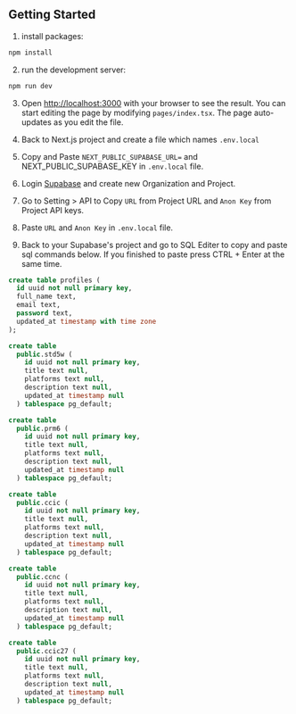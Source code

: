## Getting Started

1. install packages:
```bash
npm install
```
2. run the development server:

```bash
npm run dev
```
3. Open [http://localhost:3000](http://localhost:3000) with your browser to see the result. You can start editing the page by modifying `pages/index.tsx`. The page auto-updates as you edit the file.

4. Back to Next.js project and create a file which names `.env.local`

5. Copy and Paste `NEXT_PUBLIC_SUPABASE_URL=` and NEXT_PUBLIC_SUPABASE_KEY in `.env.local` file.

6. Login [Supabase](https://supabase.com/dashboard/sign-in?returnTo=%2Fprojects) and create new Organization and Project.

7. Go to Setting > API to Copy `URL` from Project URL and `Anon Key` from Project API keys.

8. Paste `URL` and `Anon Key` in `.env.local` file.

9. Back to your Supabase's project and go to SQL Editer to copy and paste sql commands below. If you finished to paste press CTRL + Enter at the same time.
```sql
create table profiles (
  id uuid not null primary key,
  full_name text,
  email text,
  password text,
  updated_at timestamp with time zone
);
```
```sql
create table
  public.std5w (
    id uuid not null primary key,
    title text null,
    platforms text null,
    description text null,
    updated_at timestamp null
  ) tablespace pg_default;
```
```sql
create table
  public.prm6 (
    id uuid not null primary key,
    title text null,
    platforms text null,
    description text null,
    updated_at timestamp null
  ) tablespace pg_default;
```
```sql
create table
  public.ccic (
    id uuid not null primary key,
    title text null,
    platforms text null,
    description text null,
    updated_at timestamp null
  ) tablespace pg_default;
```
```sql
create table
  public.ccnc (
    id uuid not null primary key,
    title text null,
    platforms text null,
    description text null,
    updated_at timestamp null
  ) tablespace pg_default;
```
```sql
create table
  public.ccic27 (
    id uuid not null primary key,
    title text null,
    platforms text null,
    description text null,
    updated_at timestamp null
  ) tablespace pg_default;
```
